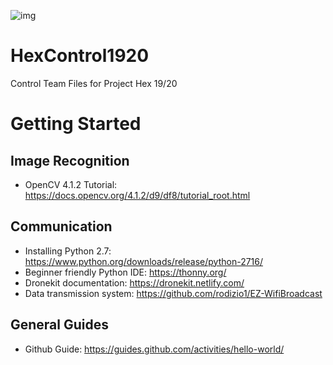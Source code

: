 ![img](https://github.com/3888winner/HexControl1920/blob/master/HexCover.jpg?raw=true)
# HexControl1920
Control Team Files for Project Hex 19/20

# Getting Started
## Image Recognition
* OpenCV 4.1.2 Tutorial: https://docs.opencv.org/4.1.2/d9/df8/tutorial_root.html 

## Communication
* Installing Python 2.7: https://www.python.org/downloads/release/python-2716/
* Beginner friendly Python IDE: https://thonny.org/
* Dronekit documentation: https://dronekit.netlify.com/
* Data transmission system: https://github.com/rodizio1/EZ-WifiBroadcast
## General Guides
* Github Guide: https://guides.github.com/activities/hello-world/
